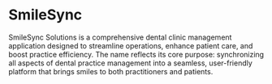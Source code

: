 # SmileSync
SmileSync Solutions is a comprehensive dental clinic management application designed to streamline operations, enhance patient care, and boost practice efficiency. The name reflects its core purpose: synchronizing all aspects of dental practice management into a seamless, user-friendly platform that brings smiles to both practitioners and patients.
